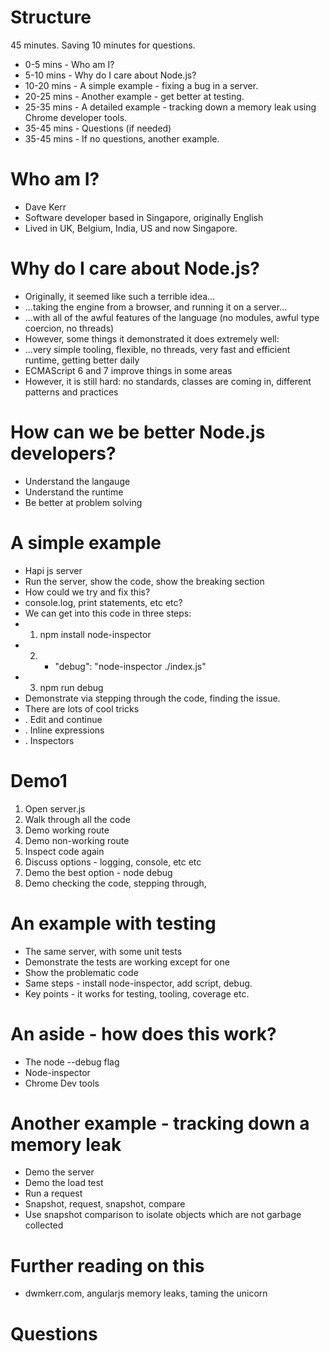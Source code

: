 # Structure

45 minutes. Saving 10 minutes for questions.

- 0-5 mins   - Who am I?
- 5-10 mins  - Why do I care about Node.js?
- 10-20 mins - A simple example - fixing a bug in a server.
- 20-25 mins - Another example - get better at testing.
- 25-35 mins - A detailed example - tracking down a memory leak using Chrome developer tools.
- 35-45 mins - Questions (if needed)
- 35-45 mins - If no questions, another example.

# Who am I?
- Dave Kerr
- Software developer based in Singapore, originally English
- Lived in UK, Belgium, India, US and now Singapore.

# Why do I care about Node.js?
- Originally, it seemed like such a terrible idea...
- ...taking the engine from a browser, and running it on a server...
- ...with all of the awful features of the language (no modules, awful type coercion, no threads)
- However, some things it demonstrated it does extremely well:
- ...very simple tooling, flexible, no threads, very fast and efficient runtime, getting better daily
- ECMAScript 6 and 7 improve things in some areas
- However, it is still hard: no standards, classes are coming in, different patterns and practices

# How can we be better Node.js developers?
- Understand the langauge
- Understand the runtime
- Be better at problem solving

# A simple example
- Hapi js server
- Run the server, show the code, show the breaking section
- How could we try and fix this?
- console.log, print statements, etc etc?
- We can get into this code in three steps:
- 1. npm install node-inspector
- 2. + "debug": "node-inspector ./index.js"
- 3. npm run debug
- Demonstrate via stepping through the code, finding the issue.
- There are lots of cool tricks
- . Edit and continue
- . Inline expressions
- . Inspectors

# Demo1
1. Open server.js
2. Walk through all the code
3. Demo working route
4. Demo non-working route
5. Inspect code again
6. Discuss options - logging, console, etc etc
7. Demo the best option - node debug
8. Demo checking the code, stepping through, 
# An example with testing
- The same server, with some unit tests
- Demonstrate the tests are working except for one
- Show the problematic code
- Same steps - install node-inspector, add script, debug.
- Key points - it works for testing, tooling, coverage etc.

# An aside - how does this work?
- The node --debug flag
- Node-inspector
- Chrome Dev tools

# Another example - tracking down a memory leak
- Demo the server
- Demo the load test
- Run a request
- Snapshot, request, snapshot, compare
- Use snapshot comparison to isolate objects which are not garbage collected

# Further reading on this
- dwmkerr.com, angularjs memory leaks, taming the unicorn

# Questions 
